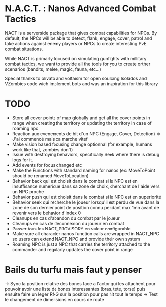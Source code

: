 # N.A.C.T. : Nanos Advanced Combat Tactics

NACT is a serverside package that gives combat capabilities for NPCs.
By default, the NPCs will be able to detect, flank, engage, cover, patrol and take actions against enemy players or NPCs to create interesting PvE combat situations.

While NACT is primarly focused on simulating gunfights with millitary combat tactics, we want to provide all the tools for you to create orther scenarios 
(bandits, melee, magic, fauna, etc...)

Special thanks to olivato and voltaism for open sourcing Isolados and VZombies code wich implement bots and was an inspiration for this library

# TODO

- Store all cover points of map globally and get all the cover points in range when creating the territory or updating the territory in case of roaming npc
- Reaction aux evenements de hit d'un NPC (Engage, Cover, Detection) => J'ai commencé mais ca marche vitef
- Make vision based focusing change optionnal (for example, humans work like that, zombies don't)
- Issue with destroying behaviors, specifically Seek where there is debug logs for it.
- Add events for focus changed etc
- Make the Functions with standard naming for nanos (ex: MoveToPoint should be renamed MoveToLocation)
- Behavior back qui est choisit dans le combat si le NPC est en insuffisance numerique dans sa zone de choix, cherchant de l'aide vers un NPC proche
- Behavior push qui est choisit dans le combat si le NPC est en superiorité
- Behavior seek qui recherche le joueur lorsqu'il est perdu de vue dans la zone de son dernier point de position connu pendant max 1mn avant de revenir vers le behavior d'index 0
- Cleanups en cas d'abandon du combat par le joueur
- Cleanups en cas de deconnexion du joueur en combat
- Passer tous les NACT_PROVISORY en valeur configurable
- Make sure all character nanos function calls are wrapped in NACT_NPC so users can extend NACT_NPC and provide their own system
- Roaming NPC is just a NPC that carries the territory attached to the commander
and regularly updates the cover point in range

# Bails du turfu mais faut y penser

-> Sync la position relative des bones face a l'actor qui les attachent pour pouvoir avoir une liste de bones interessantes (bras, tete, torse) puis ensuite faire un leger RNG sur la position pour pas hit tout le temps
-> Test le changement de dimensions en cours de route